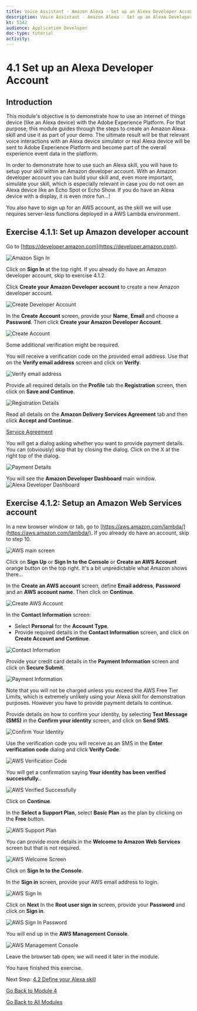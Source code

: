 ```yaml
---
title: Voice Assistant - Amazon Alexa - Set up an Alexa Developer Account
description: Voice Assistant - Amazon Alexa - Set up an Alexa Developer Account
kt: 5342
audience: Application Developer
doc-type: tutorial
activity: 
---
```


# 4.1 Set up an Alexa Developer Account

## Introduction

This module's objective is to demonstrate how to use an internet of things device (like an Alexa device) with the Adobe Experience Platform. For that purpose, this module guides through the steps to create an Amazon Alexa skill and use it as part of your demo. The ultimate result will be that relevant voice interactions with an Alexa device simulator or real Alexa device will be sent to Adobe Experience Platform and become part of the overall experience event data in the platform.

In order to demonstrate how to use such an Alexa skill, you will have to setup your skill within an Amazon developer account. With an Amazon developer account you can build your skill and, even more important, simulate your skill, which is especially relevant in case you do not own an Alexa device like an Echo Spot or Echo Show. If you do have an Alexa device with a display, it is even more fun...!

You also have to sign up for an AWS account, as the skill we will use requires server-less functions deployed in a AWS Lambda environment.

## Exercise 4.1.1: Set up Amazon developer account

Go to [https://developer.amazon.com](https://developer.amazon.com).

![Amazon Sign In](./images/amazonsignin.png)

Click on **Sign In** at the top right. If you already do have an Amazon developer account, skip to exercise 4.1.2.

Click **Create your Amazon Developer account** to create a new Amazon developer account.

![Create Developer Account](./images/createdeveloperaccount.png)

In the **Create Account** screen, provide your **Name**, **Email** and choose a **Password**. Then click **Create your Amazon Developer Account**.

![Create Account](./images/alexadeveloperaccountdetails.png) 

Some additional verification might be required.

You will receive a verification code on the provided email address. Use that on the **Verify email address** screen and click on **Verify**.

![Verify email address](images/verifyemailaddress.png)

Provide all required details on the **Profile** tab the **Registration** screen, then click on **Save and Continue**.

![Registration Details](images/registrationdetails.png)

Read all details on the **Amazon Delivery Services Agreement** tab and then click **Accept and Continue**.

[Service Agreement](images/serviceagreement.png)

You will get a dialog asking whether you want to provide payment details. You can (obviously) skip that by closing the dialog. Click on the X at the right top of the dialog.

![Payment Details](images/paymentdetails.png)

You will see the **Amazon Developer Dashboard** main window.
![Alexa Developer Dashboard](./images/alexadeveloperdashboard.png)

## Exercise 4.1.2: Setup an Amazon Web Services account

In a new browser window or tab, go to [https://aws.amazon.com/lambda/](https://aws.amazon.com/lambda/). If you already do have an account, skip to step 10.

![AWS main screen](images/awsmainscreen.png)

Click on **Sign Up** or **Sign In to the Console** or **Create an AWS Account** orange button on the top right. It's a bit unpredictable what Amazon shows there...

In the **Create an AWS account** screen, define **Email address**, **Password** and an **AWS account name**. Then click on **Continue**.

![Create AWS Account](images/createawsaccount.png)

In the **Contact Information** screen:

- Select **Personal** for the **Account Type**.
- Provide required details in the **Contact Information** screen, and click on **Create Account and Continue**.
   
![Contact Information](images/awscontactinformation.png)

Provide your credit card details in the **Payment Information** screen and click on **Secure Submit**.

![Payment Information](images/awspaymentinformation.png)

Note that you will not be charged unless you exceed the AWS Free Tier Limits, which is extremely unlikely using your Alexa skill for demonstration purposes. However you have to provide payment details to continue.

Provide details on how to confirm your identity, by selecting **Text Message (SMS)** in the **Confirm your identity** screen, and click on **Send SMS**.

![Confirm Your Identity](images/confirmyouridentity.png)

Use the verification code you will receive as an SMS in the **Enter verification code** dialog and click **Verify Code**.

![AWS Verification Code](images/awsverificationcode.png)

You will get a confirmation saying **Your identity has been verified successfully.**.

![AWS Verified Successfully](images/awsverifiedsuccessfully.png)

Click on **Continue**.

In the **Select a Support Plan**, select **Basic Plan** as the plan by clicking on the **Free** button.

![AWS Support Plan](images/awssupportplan.png)

You can provide more details in the **Welcome to Amazon Web Services** screen but that is not required.

![AWS Welcome Screen](images/awswelcomescreen.png)

Click on **Sign In to the Console**.

In the **Sign in** screen, provide your AWS email address to login.

![AWS Sign In](images/awssigninemail.png)

Click on **Next**
In the **Root user sign in** screen, provide your **Password** and click on **Sign in**.

![AWS Sign In Password](images/awssigninpassword.png)

You will end up in the **AWS Management Console**.

![AWS Management Console](images/awsmanagementconsole.png)

Leave the browser tab open; we will need it later in the module.

You have finished this exercise. 

Next Step: [4.2 Define your Alexa skill](./ex2.md)

[Go Back to Module 4](./data-ingestion-amazon-alexa.md)

[Go Back to All Modules](./../../overview.md)
